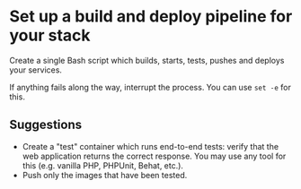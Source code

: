 # Set up a build and deploy pipeline for your stack

Create a single Bash script which builds, starts, tests, pushes and deploys your services. 

If anything fails along the way, interrupt the process. You can use `set -e` for this.

## Suggestions

- Create a "test" container which runs end-to-end tests: verify that the web application returns the correct response. You may use any tool for this (e.g. vanilla PHP, PHPUnit, Behat, etc.).
- Push only the images that have been tested.
